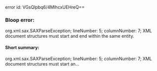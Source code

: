 error id: VGsQlpbq6/4MlhcxUEHreQ==
### Bloop error:

org.xml.sax.SAXParseException; lineNumber: 5; columnNumber: 7; XML document structures must start and end within the same entity.
#### Short summary: 

org.xml.sax.SAXParseException; lineNumber: 5; columnNumber: 7; XML document structures must start an...